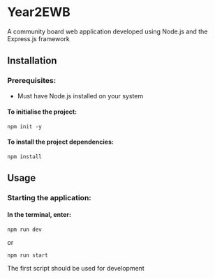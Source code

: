 # Year2EWB
A community board web application developed using Node.js and the Express.js framework

## Installation
### Prerequisites:
* Must have Node.js installed on your system

#### To initialise the project:
```
npm init -y
```

#### To install the project dependencies:
```
npm install
```

## Usage
### Starting the application:
#### In the terminal, enter:
``` 
npm run dev
```

or

```
npm run start
```

The first script should be used for development
